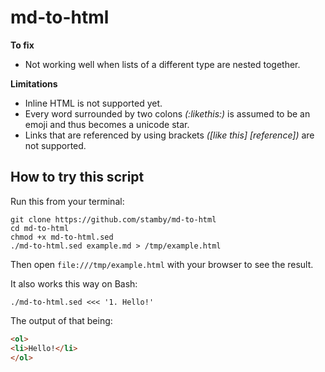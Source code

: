 # md-to-html

**To fix**

 - Not working well when lists of a different type are nested together.

**Limitations**

 - Inline HTML is not supported yet.
 - Every word surrounded by two colons *(:likethis:)* is assumed to be an emoji and thus becomes a unicode star.
 - Links that are referenced by using brackets *(\[like this\] \[reference\])* are not supported.

## How to try this script

Run this from your terminal:

```shell
git clone https://github.com/stamby/md-to-html
cd md-to-html
chmod +x md-to-html.sed
./md-to-html.sed example.md > /tmp/example.html
```

Then open `file:///tmp/example.html` with your browser to see the result.

It also works this way on Bash:

```shell
./md-to-html.sed <<< '1. Hello!'
```

The output of that being:

```html
<ol>
<li>Hello!</li>
</ol>
```
 
